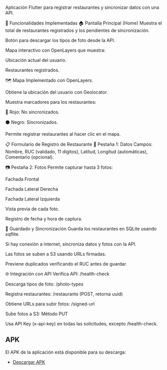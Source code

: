 Aplicación Flutter para registrar restaurantes y sincronizar datos con una API.

🚀 Funcionalidades Implementadas
🏠 Pantalla Principal (Home)
Muestra el total de restaurantes registrados y los pendientes de sincronización.

Botón para descargar los tipos de foto desde la API.

Mapa interactivo con OpenLayers que muestra:

Ubicación actual del usuario.

Restaurantes registrados.

🗺️ Mapa
Implementado con OpenLayers.

Obtiene la ubicación del usuario con Geolocator.

Muestra marcadores para los restaurantes:

🔴 Rojo: No sincronizados.

⚫ Negro: Sincronizados.

Permite registrar restaurantes al hacer clic en el mapa.

📋 Formulario de Registro de Restaurante
📝 Pestaña 1: Datos
Campos: Nombre, RUC (validado, 11 dígitos), Latitud, Longitud (automáticas), Comentario (opcional).

📷 Pestaña 2: Fotos
Permite capturar hasta 3 fotos:

Fachada Frontal

Fachada Lateral Derecha

Fachada Lateral Izquierda

Vista previa de cada foto.

Registro de fecha y hora de captura.

💾 Guardado y Sincronización
Guarda los restaurantes en SQLite usando sqflite.

Si hay conexión a internet, sincroniza datos y fotos con la API.

Las fotos se suben a S3 usando URLs firmadas.

Previene duplicados verificando el RUC antes de guardar.

🌐 Integración con API
Verifica API: /health-check

Descarga tipos de foto: /photo-types

Registra restaurantes: /restaurants (POST, retorna uuid)

Obtiene URLs para subir fotos: /signed-url

Sube fotos a S3: Método PUT

Usa API Key (x-api-key) en todas las solicitudes, excepto /health-check.

## APK

El APK de la aplicación está disponible para su descarga:

- [Descargar APK](app-release.apk)